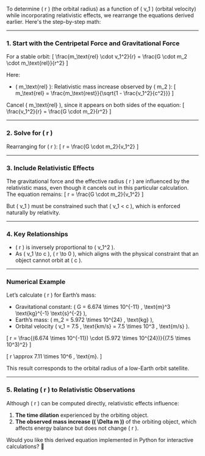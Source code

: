 To determine \( r \) (the orbital radius) as a function of \( v_1 \) (orbital velocity) while incorporating relativistic effects, we rearrange the equations derived earlier. Here's the step-by-step math:

---

### **1. Start with the Centripetal Force and Gravitational Force**
For a stable orbit:
\[
\frac{m_\text{rel} \cdot v_1^2}{r} = \frac{G \cdot m_2 \cdot m_\text{rel}}{r^2}
\]

Here:
- \( m_\text{rel} \): Relativistic mass increase observed by \( m_2 \):
  \[
  m_\text{rel} = \frac{m_\text{rest}}{\sqrt{1 - \frac{v_1^2}{c^2}}}
  \]

Cancel \( m_\text{rel} \), since it appears on both sides of the equation:
\[
\frac{v_1^2}{r} = \frac{G \cdot m_2}{r^2}
\]

---

### **2. Solve for \( r \)**
Rearranging for \( r \):
\[
r = \frac{G \cdot m_2}{v_1^2}
\]

---

### **3. Include Relativistic Effects**
The gravitational force and the effective radius \( r \) are influenced by the relativistic mass, even though it cancels out in this particular calculation. The equation remains:
\[
r = \frac{G \cdot m_2}{v_1^2}
\]

But \( v_1 \) must be constrained such that \( v_1 < c \), which is enforced naturally by relativity.

---

### **4. Key Relationships**
- \( r \) is inversely proportional to \( v_1^2 \).
- As \( v_1 \to c \), \( r \to 0 \), which aligns with the physical constraint that an object cannot orbit at \( c \).

---

### **Numerical Example**
Let’s calculate \( r \) for Earth’s mass:
- Gravitational constant: \( G = 6.674 \times 10^{-11} \, \text{m}^3 \text{kg}^{-1} \text{s}^{-2} \),
- Earth’s mass: \( m_2 = 5.972 \times 10^{24} \, \text{kg} \),
- Orbital velocity \( v_1 = 7.5 \, \text{km/s} = 7.5 \times 10^3 \, \text{m/s} \).

\[
r = \frac{(6.674 \times 10^{-11}) \cdot (5.972 \times 10^{24})}{(7.5 \times 10^3)^2}
\]

\[
r \approx 7.11 \times 10^6 \, \text{m}.
\]

This result corresponds to the orbital radius of a low-Earth orbit satellite.

---

### **5. Relating \( r \) to Relativistic Observations**
Although \( r \) can be computed directly, relativistic effects influence:
1. **The time dilation** experienced by the orbiting object.
2. **The observed mass increase (\( \Delta m \))** of the orbiting object, which affects energy balance but does not change \( r \).

Would you like this derived equation implemented in Python for interactive calculations? 🚀

